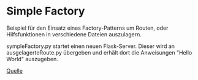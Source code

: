 # Simple Factory
Beispiel für den Einsatz eines Factory-Patterns um Routen, oder Hilfsfunktionen in verschiedene Dateien auszulagern.

sympleFactory.py startet einen neuen Flask-Server. Dieser wird an ausgelagerteRoute.py übergeben und erhält dort die Anweisungen "Hello World" auszugeben.


[Quelle](https://medium.com/thedevproject/flask-factory-pattern-to-setup-your-project-8fe7d6b23247)